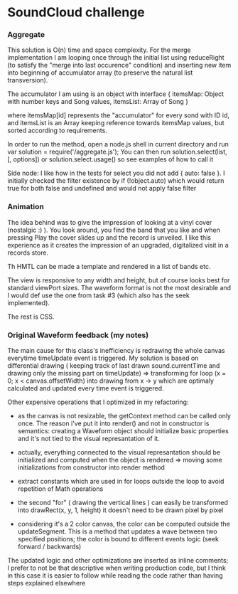 # SoundCloud challenge

### Aggregate 

This solution is O(n) time and space complexity. For the merge implementation I am looping once through the initial list using reduceRight (to satisfy the "merge into last occurence" condition) and inserting new item into beginning of accumulator array (to preserve the natural list transversion). 

The accumulator I am using is an object with interface 
{ 
	itemsMap: Object with number keys and Song values,
	itemsList: Array of Song
}

where itemsMap[id] represents the "accumulator" for every sond with ID id, and itemsList is an Array keeping reference towards itemsMap values, but sorted according to requirements.

In order to run the method, open a node.js shell in current directory and run
	var solution = require('/aggregate.js');
You can then run
	solution.select(list, [, options])
	 or
	solution.select.usage() so see examples of how to call it


Side node: I like how in the tests for select you did not add { auto: false }. I initially checked the filter existence by if (!object.auto) which would return true for both false and undefined and would not apply false filter


### Animation

The idea behind was to give the impression of looking at a vinyl cover (nostalgic :) ). You look around, you find the band that you like and when pressing Play the cover slides up and the record is unveiled. I like this experience as it creates the impression of an upgraded, digitalized visit in a records store. 

Th HMTL can be made a template and rendered in a list of bands etc.

The view is responsive to any width and height, but of course looks best for standard viewPort sizes. The waveform format is not the most desirable and I would def use the one from task #3 (which also has the seek implemented).

The rest is CSS.


### Original Waveform feedback (my notes)

The main cause for this class's inefficiency is redrawing the whole canvas everytime timeUpdate event is triggered. My solution is based on differential drawing ( keeping track of last drawn sound.currentTime and drawing only the missing part on timeUpdate) => transforming for loop (x = 0; x < canvas.offsetWidth) into drawing from x -> y which are optimaly calculated and updated every time event is triggered.

Other expensive operations that I optimized in my refactoring: 

 - as the canvas is not resizable, the getContext method can be called only once. The reason i've put it into render() and not in constructor is semantics: creating a Waveform object should initialize basic properties and it's not tied to the visual represantation of it. 

 - actually, everything connected to the visual represantation should be initialized and computed when the object is rendered => moving some initializations from constructor into render method

 - extract constants which are used in for loops outside the loop to avoid repetition of Math operations

 - the second "for" ( drawing the vertical lines ) can easily be transformed into drawRect(x, y, 1, height) it doesn't need to be drawn pixel by pixel

 - considering it's a 2 color canvas, the color can be computed outside the updateSegment. This is a method that updates a wave between two specified positions; the color is bound to different events logic (seek forward / backwards)

 The updated logic and other optimizations are inserted as inline comments; I prefer to not be that descriptive when writing production code, but I think in this case it is easier to follow while reading the code rather than having steps explained elsewhere 
